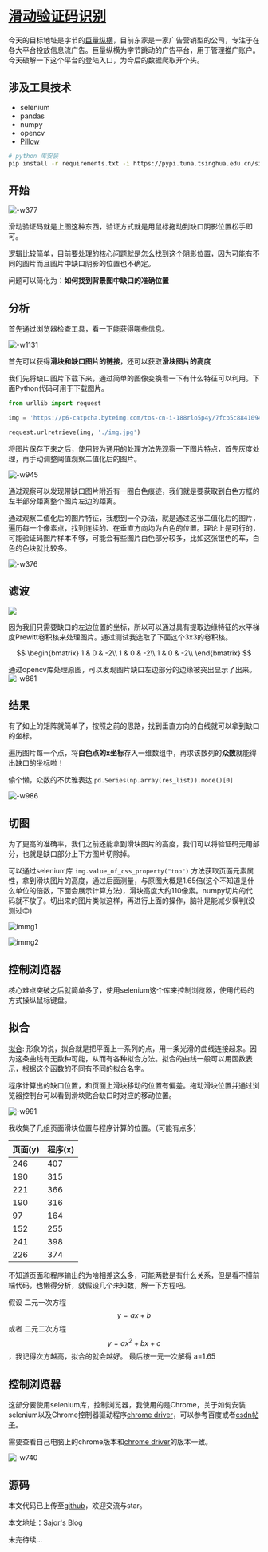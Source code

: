 # [滑动验证码识别](https://565785929.github.io/16434266223947.html)

今天的目标地址是字节的[巨量纵横](https://business.oceanengine.com/site/login)，目前东家是一家广告营销型的公司，专注于在各大平台投放信息流广告。巨量纵横为字节跳动的广告平台，用于管理推广账户。今天破解一下这个平台的登陆入口，为今后的数据爬取开个头。

## 涉及工具技术
- selenium
- pandas
- numpy
- opencv
- [Pillow](https://pillow.readthedocs.io/en/stable/)

``` bash
# python 库安装
pip install -r requirements.txt -i https://pypi.tuna.tsinghua.edu.cn/simple
```

## 开始
![-w377](./media/16434266223947/16434586795750.jpg)

滑动验证码就是上图这种东西，验证方式就是用鼠标拖动到缺口阴影位置松手即可。

逻辑比较简单，目前要处理的核心问题就是怎么找到这个阴影位置，因为可能有不同的图片而且图片中缺口阴影的位置也不确定。

问题可以简化为：**如何找到背景图中缺口的准确位置**

## 分析

首先通过浏览器检查工具，看一下能获得哪些信息。

![-w1131](./media/16434266223947/16434585467283.jpg)

首先可以获得**滑块和缺口图片的链接**，还可以获取**滑块图片的高度**

我们先将缺口图片下载下来，通过简单的图像变换看一下有什么特征可以利用。下面Python代码可用于下载图片。

``` python 
from urllib import request

img = 'https://p6-catpcha.byteimg.com/tos-cn-i-188rlo5p4y/7fcb5c88410943579af133942e8f9249~tplv-188rlo5p4y-2.jpeg'

request.urlretrieve(img, './img.jpg')
```

将图片保存下来之后，使用较为通用的处理方法先观察一下图片特点，首先灰度处理，再手动调整阈值观察二值化后的图片。

![-w945](./media/16434266223947/16434598980447.jpg)


通过观察可以发现带缺口图片附近有一圈白色痕迹，我们就是要获取到白色方框的左半部分距离整个图片左边的距离。

通过观察二值化后的图片特征，我想到一个办法，就是通过这张二值化后的图片，遍历每一个像素点，找到连续的、在垂直方向均为白色的位置。理论上是可行的，可能验证码图片样本不够，可能会有些图片白色部分较多，比如这张银色的车，白色的色块就比较多。

![-w376](./media/16434266223947/16434600496969.jpg)

## 滤波

![](./media/16434266223947/16435539177675.jpg)

因为我们只需要缺口的左边位置的坐标，所以可以通过具有提取边缘特征的水平梯度Prewitt卷积核来处理图片。通过测试我选取了下面这个3x3的卷积核。

$$
\begin{bmatrix}
1 & 0 & -2\\
1 & 0 & -2\\
1 & 0 & -2\\
\end{bmatrix}
$$

通过opencv库处理原图，可以发现图片缺口左边部分的边缘被突出显示了出来。
![-w861](./media/16434266223947/16434607760833.jpg)

## 结果

有了如上的矩阵就简单了，按照之前的思路，找到垂直方向的白线就可以拿到缺口的坐标。

遍历图片每一个点，将**白色点的x坐标**存入一维数组中，再求该数列的**众数**就能得出缺口的坐标啦！

偷个懒，众数的不优雅表达
`pd.Series(np.array(res_list)).mode()[0]`

![-w986](./media/16434266223947/16434629389321.jpg)


## 切图

为了更高的准确率，我们之前还能拿到滑块图片的高度，我们可以将验证码无用部分，也就是缺口部分上下方图片切除掉。


可以通过selenium库 `img.value_of_css_property("top")` 方法获取页面元素属性，拿到滑块图片的高度，通过后面测量，与原图大概是1.65倍(这个不知道是什么单位的倍数，下面会展示计算方法)，滑块高度大约110像素。numpy切片的代码就不放了。切出来的图片类似这样，再进行上面的操作，脑补是能减少误判(没测过😊)

![immg1](./media/16434266223947/immg1.jpg)

![immg2](./media/16434266223947/immg2.jpg)


## 控制浏览器

核心难点突破之后就简单多了，使用selenium这个库来控制浏览器，使用代码的方式操纵鼠标键盘。



## 拟合

[拟合](https://zh.wikipedia.org/wiki/%E6%9B%B2%E7%B7%9A%E6%93%AC%E5%90%88): 形象的说，拟合就是把平面上一系列的点，用一条光滑的曲线连接起来。因为这条曲线有无数种可能，从而有各种拟合方法。拟合的曲线一般可以用函数表示，根据这个函数的不同有不同的拟合名字。

程序计算出的缺口位置，和页面上滑块移动的位置有偏差。拖动滑块位置并通过浏览器控制台可以看到滑块贴合缺口时对应的移动位置。

![-w991](./media/16434266223947/16435522633856.jpg)

我收集了几组页面滑块位置与程序计算的位置。（可能有点多）

| 页面(y)  | 程序(x)  |
|-----|-----|
| 246 | 407 |
| 190 | 315 |
| 221 | 366 |
| 190 | 316 |
| 97  | 164 |
| 152 | 255 |
| 241 | 398 |
| 226 | 374 |

不知道页面和程序输出的为啥相差这么多，可能两数是有什么关系，但是看不懂前端代码，也懒得分析，就假设几个未知数，解一下方程吧。

假设 二元一次方程 $$ y = ax + b $$ 或者 二元二次方程 $$ y = ax^2 + bx + c $$ ，我记得次方越高，拟合的就会越好。 最后按一元一次解得 a=1.65

## 控制浏览器

这部分要使用selenium库，控制浏览器，我使用的是Chrome，关于如何安装selenium以及Chrome控制器驱动程序[chrome driver](https://registry.npmmirror.com/binary.html?path=chromedriver/)，可以参考百度或者[csdn帖子](https://www.cnblogs.com/lfri/p/10542797.html)。

需要查看自己电脑上的chrome版本和[chrome driver](https://registry.npmmirror.com/binary.html?path=chromedriver/)的版本一致。

![-w740](./media/16434266223947/16443832358467.jpg)


## 源码

本文代码已上传至[github](https://github.com/565785929/AutoLoginSlider)，欢迎交流与star。

本文地址：[Sajor's Blog](https://565785929.github.io/16434266223947.html)

未完待续...